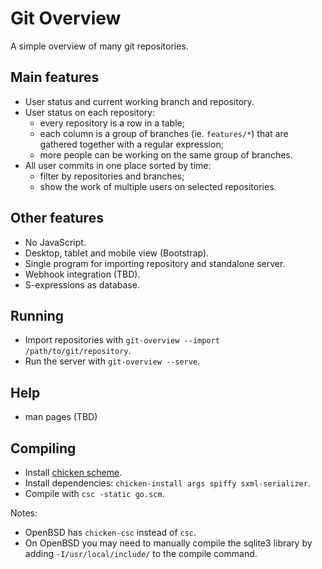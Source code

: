 # Git Overview
A simple overview of many git repositories.

## Main features
- User status and current working branch and repository.
- User status on each repository:
	- every repository is a row in a table;
	- each column is a group of branches (ie. `features/*`) that are gathered together with a regular expression;
	- more people can be working on the same group of branches.
- All user commits in one place sorted by time:
	- filter by repositories and branches;
  - show the work of multiple users on selected repositories.

## Other features
- No JavaScript.
- Desktop, tablet and mobile view (Bootstrap).
- Single program for importing repository and standalone server.
- Webhook integration (TBD).
- S-expressions as database.

## Running

- Import repositories with `git-overview --import /path/to/git/repository`.
- Run the server with `git-overview --serve`.

## Help
- man pages (TBD)

## Compiling

- Install [chicken scheme](//call-cc.org).
- Install dependencies: `chicken-install args spiffy sxml-serializer`.
- Compile with `csc -static go.scm`.

Notes:
- OpenBSD has `chicken-csc` instead of `csc`.
- On OpenBSD you may need to manually compile the sqlite3 library by adding `-I/usr/local/include/` to the compile command.

